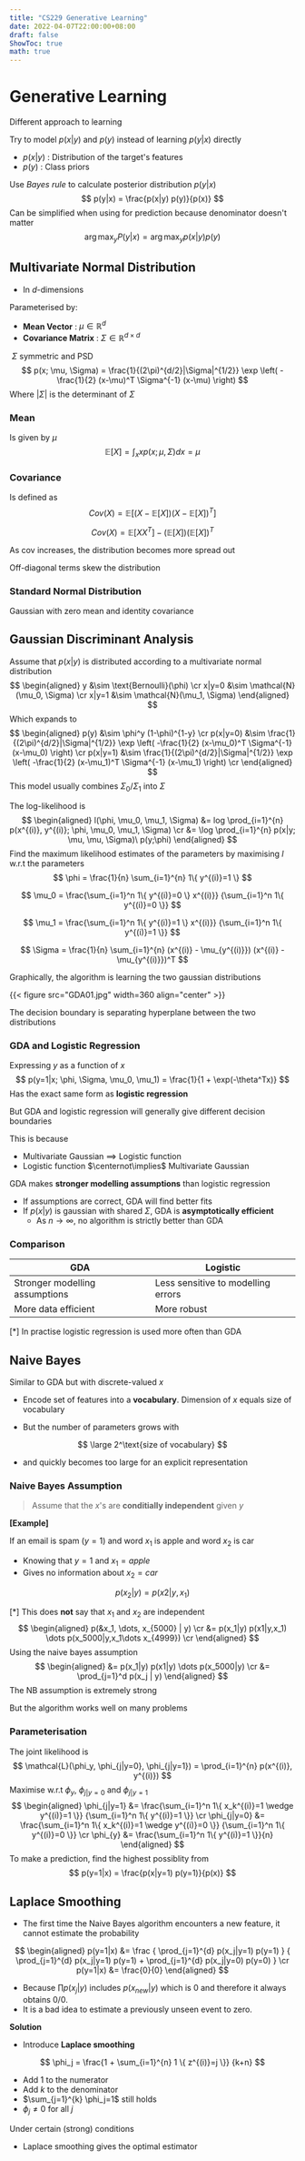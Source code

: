 ```yaml
---
title: "CS229 Generative Learning"
date: 2022-04-07T22:00:00+08:00
draft: false
ShowToc: true
math: true
---
```


# Generative Learning

Different approach to learning

Try to model $p(x|y)$ and $p(y)$ instead of learning $p(y|x)$ directly

- $p(x|y)$ : Distribution of the target's features
- $p(y)$ : Class priors

Use *Bayes rule* to calculate posterior distribution $p(y|x)$
$$
p(y|x) = \frac{p(x|y) p(y)}{p(x)}
$$
Can be simplified when using for prediction because denominator doesn't matter
$$
\arg \max_y P(y|x) = \arg \max_y p(x|y) p(y)
$$

## Multivariate Normal Distribution

- In $d$-dimensions

Parameterised by:

- **Mean Vector** : $\mu \in \mathbb{R}^d$
- **Covariance Matrix** : $\Sigma \in \mathbb{R}^{d\times d}$

​		$\Sigma$ symmetric and PSD
$$
p(x; \mu, \Sigma) =
\frac{1}{(2\pi)^{d/2}|\Sigma|^{1/2}}
\exp \left( -\frac{1}{2} (x-\mu)^T
\Sigma^{-1} (x-\mu)
\right)
$$
Where $|\Sigma|$ is the determinant of $\Sigma$

### Mean

Is given by $\mu$
$$
\mathbb{E}[X] = \int_x{ x p(x; \mu,\Sigma) dx } = \mu
$$

### Covariance

Is defined as
$$
Cov(X) = \mathbb{E}[(X-\mathbb{E}[X])(X-\mathbb{E}[X])^T]
$$

$$
Cov(X) = \mathbb{E}[XX^T] - (\mathbb{E}[X])(\mathbb{E}[X])^T
$$

As cov increases, the distribution becomes more spread out

Off-diagonal terms skew the distribution

### Standard Normal Distribution

Gaussian with zero mean and identity covariance



## Gaussian Discriminant Analysis

Assume that $p(x|y)$ is distributed according to a multivariate normal distribution
$$
\begin{aligned}
y &\sim \text{Bernoulli}(\phi) \cr
x|y=0 &\sim \mathcal{N}(\mu_0, \Sigma) \cr
x|y=1 &\sim \mathcal{N}(\mu_1, \Sigma)
\end{aligned}
$$
Which expands to
$$
\begin{aligned}
p(y) &\sim \phi^y (1-\phi)^{1-y} \cr
p(x|y=0) &\sim
\frac{1}{(2\pi)^{d/2}|\Sigma|^{1/2}}
\exp \left(
	-\frac{1}{2} (x-\mu_0)^T \Sigma^{-1} (x-\mu_0)
\right) \cr
p(x|y=1) &\sim
\frac{1}{(2\pi)^{d/2}|\Sigma|^{1/2}}
\exp \left(
	-\frac{1}{2} (x-\mu_1)^T \Sigma^{-1} (x-\mu_1)
\right) \cr
\end{aligned}
$$
This model usually combines $\Sigma_0$/$\Sigma_1$ into $\Sigma$

The log-likelihood is
$$
\begin{aligned}
l(\phi, \mu_0, \mu_1, \Sigma) &=
log \prod_{i=1}^{n} p(x^{(i)}, y^{(i)};
\phi, \mu_0, \mu_1, \Sigma) \cr
&= \log \prod_{i=1}^{n} p(x|y; \mu, \mu, \Sigma)\ p(y;\phi)
\end{aligned}
$$
Find the maximum likelihood estimates of the parameters by maximising $l$ w.r.t the parameters
$$
\phi = \frac{1}{n} \sum_{i=1}^{n} 1\{ y^{(i)}=1 \}
$$

$$
\mu_0 = \frac{\sum_{i=1}^n 1\{ y^{(i)}=0 \} x^{(i)}}
{\sum_{i=1}^n 1\{ y^{(i)}=0 \}}
$$

$$
\mu_1 = \frac{\sum_{i=1}^n 1\{ y^{(i)}=1 \} x^{(i)}}
{\sum_{i=1}^n 1\{ y^{(i)}=1 \}}
$$

$$
\Sigma = \frac{1}{n} \sum_{i=1}^{n}
(x^{(i)} - \mu_{y^{(i)}})
(x^{(i)} - \mu_{y^{(i)}})^T
$$

Graphically, the algorithm is learning the two gaussian distributions

{{< figure src="GDA01.jpg" width=360  align="center" >}}

The decision boundary is separating hyperplane between the two distributions

### GDA and Logistic Regression

Expressing $y$ as a function of $x$
$$
p(y=1|x; \phi, \Sigma, \mu_0, \mu_1) =
\frac{1}{1 + \exp(-\theta^Tx)}
$$
Has the exact same form as **logistic regression**

But GDA and logistic regression will generally give different decision boundaries

This is because

- Multivariate Gaussian $\implies$ Logistic function
- Logistic function $\centernot\implies$ Multivariate Gaussian

GDA makes **stronger modelling assumptions** than logistic regression

- If assumptions are correct, GDA will find better fits
- If $p(x|y)$ is gaussian with shared $\Sigma$, GDA is **asymptotically efficient**
  - As $n \rightarrow \infty$, no algorithm is strictly better than GDA

### Comparison

| GDA                            | Logistic                           |
| ------------------------------ | ---------------------------------- |
| Stronger modelling assumptions | Less sensitive to modelling errors |
| More data efficient            | More robust                        |

[*] In practise logistic regression is used more often than GDA



## Naive Bayes

Similar to GDA but with discrete-valued $x$

- Encode set of features into a **vocabulary**. Dimension of $x$ equals size of vocabulary

- But the number of parameters grows with

$$
\large 2^\text{size of vocabulary}
$$

- and quickly becomes too large for an explicit representation

### Naive Bayes Assumption

> Assume that the $x$'s are **conditially independent** given $y$

**[Example]**

If an email is spam ($y=1$) and word $x_1$ is apple and word $x_2$ is car

- Knowing that $y=1$ and $x_1 = apple$
- Gives no information about $x_2 = car$

$$
p(x_2 | y) = p(x2 | y, x_1)
$$

[*] This does **not** say that $x_1$ and $x_2$ are independent
$$
\begin{aligned}
p(&x_1, \dots, x_{5000} | y) \cr
&= p(x_1|y) p(x1|y,x_1) \dots p(x_5000|y,x_1\dots x_{4999}) \cr
\end{aligned}
$$
Using the naive bayes assumption
$$
\begin{aligned}
&= p(x_1|y) p(x1|y) \dots p(x_5000|y) \cr
&= \prod_{j=1}^d p(x_j | y)
\end{aligned}
$$
The NB assumption is extremely strong

But the algorithm works well on many problems

### Parameterisation

The joint likelihood is
$$
\mathcal{L}(\phi_y, \phi_{j|y=0}, \phi_{j|y=1}) =
\prod_{i=1}^{n} p(x^{(i)}, y^{(i)})
$$
Maximise w.r.t $\phi_y$, $\phi_{j|y=0}$ and $\phi_{j|y=1}$
$$
\begin{aligned}
	\phi_{j|y=1} &=
	\frac{\sum_{i=1}^n  1\{ x_k^{(i)}=1 \wedge y^{(i)}=1 \}}
		{\sum_{i=1}^n  1\{ y^{(i)}=1 \}} \cr
	\phi_{j|y=0} &=
	\frac{\sum_{i=1}^n  1\{ x_k^{(i)}=1 \wedge y^{(i)}=0 \}}
		{\sum_{i=1}^n  1\{ y^{(i)}=0 \}} \cr
	\phi_{y} &=
	\frac{\sum_{i=1}^n  1\{ y^{(i)}=1 \}}{n}
\end{aligned}
$$
To make a prediction, find the highest possiblity from
$$
p(y=1|x) = \frac{p(x|y=1) p(y=1)}{p(x)}
$$


## Laplace Smoothing

- The first time the Naive Bayes algorithm encounters a new feature, it cannot estimate the probability

$$
\begin{aligned}
	p(y=1|x) &= \frac
	{ \prod_{j=1}^{d} p(x_j|y=1) p(y=1) }
	{ \prod_{j=1}^{d} p(x_j|y=1) p(y=1) + \prod_{j=1}^{d} p(x_j|y=0) p(y=0) } \cr
	p(y=1|x) &= \frac{0}{0}
\end{aligned}
$$

- Because $\prod p(x_j|y)$ includes $p(x_{new}|y)$ which is $0$ and therefore it always obtains $0/0$.
- It is a bad idea to estimate a previously unseen event to zero.

**Solution**

- Introduce **Laplace smoothing**

$$
\phi_j = \frac{1 + \sum_{i=1}^{n} 1 \{ z^{(i)}=j \}}
{k+n}
$$

- Add $1$ to the numerator
- Add $k$ to the denominator
- $\sum_{j=1}^{k} \phi_j=1$ still holds
- $\phi_j \neq 0$ for all $j$



Under certain (strong) conditions

- Laplace smoothing gives the optimal estimator

